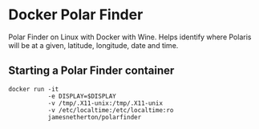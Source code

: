 # Docker Polar Finder

Polar Finder on Linux with Docker with Wine. Helps identify where Polaris will be at a given, latitude, longitude, date and time.


## Starting a Polar Finder container

```
docker run -it
           -e DISPLAY=$DISPLAY
           -v /tmp/.X11-unix:/tmp/.X11-unix
           -v /etc/localtime:/etc/localtime:ro
           jamesnetherton/polarfinder
```
